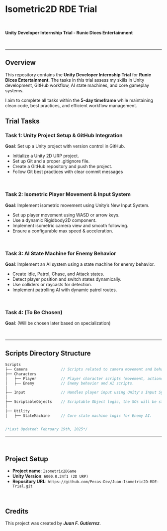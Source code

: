 # Isometric2D RDE Trial

 <br>

**Unity Developer Internship Trial - Runic Dices Entertainment**

 <br>
 
-----------------------------------------------------------------

## Overview

This repository contains the **Unity Developer Internship Trial** for **Runic Dices Entertainment**. The tasks in this trial assess my skills in Unity development, GitHub workflow, AI state machines, and core gameplay systems.

I aim to complete all tasks within the **5-day timeframe** while maintaining clean code, best practices, and efficient workflow management.


## Trial Tasks

### Task 1: Unity Project Setup & GitHub Integration

**Goal**: Set up a Unity project with version control in GitHub.

- Initialize a Unity 2D URP project.
- Set up Git and a proper .gitignore file.
- Create a GitHub repository and push the project.
- Follow Git best practices with clear commit messages

<br>

### Task 2: Isometric Player Movement & Input System

**Goal**: Implement isometric movement using Unity’s New Input System.

- Set up player movement using WASD or arrow keys.
- Use a dynamic Rigidbody2D component.
- Implement isometric camera view and smooth following.
- Ensure a configurable max speed & acceleration.

 <br>

### Task 3: AI State Machine for Enemy Behavior

**Goal**: Implement an AI system using a state machine for enemy behavior.

- Create Idle, Patrol, Chase, and Attack states.
- Detect player position and switch states dynamically.
- Use colliders or raycasts for detection.
- Implement patrolling AI with dynamic patrol routes.

 <br>

### Task 4: (To Be Chosen)

**Goal**: (Will be chosen later based on specialization)

 <br>
 
-----------------------------------------------------------------

## Scripts Directory Structure

```glsl
Scripts
├── Camera               // Scripts related to camera movement and behavior. 
├── Characters           
│   ├── Player           // Player character scripts (movement, actions, etc.).        
│   ├── Enemy            // Enemy behavior and AI scripts.
│                        
├── Input                // Handles player input using Unity's Input System.
│
├── ScriptableObjects    // Scriptable Object logic, the SOs will be stored in another folder.
│
├── Utility                
│   ├── StateMachine     // Core state machine logic for Enemy AI.              


/*Last Updated: February 19th, 2025*/
```
-----------------------------------------------------------------

 <br>
 
## Project Setup

- **Project name**: ```Isometric2DGame```
- **Unity Version**: ```6000.0.24f1 (2D URP)```
- **Repository URL**: ```https://github.com/Pecas-Dev/Juan-Isometric2D-RDE-Trial.git```

 <br>

## Credits

This project was created by _**Juan F. Gutierrez**_.

